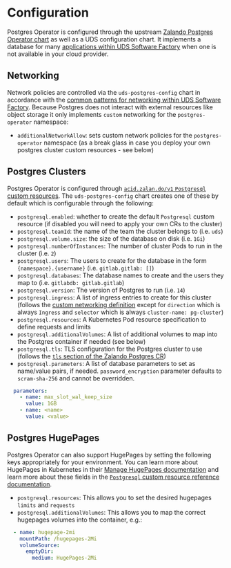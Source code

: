 # Configuration

Postgres Operator is configured through the upstream [Zalando Postgres Operator chart](https://github.com/zalando/postgres-operator/tree/master/charts/postgres-operator) as well as a UDS configuration chart. It implements a database for many [applications within UDS Software Factory](https://github.com/defenseunicorns/uds-software-factory/blob/main/docs/database.md#uds-postgres-operator-package) when one is not available in your cloud provider.

## Networking

Network policies are controlled via the `uds-postgres-config` chart in accordance with the [common patterns for networking within UDS Software Factory](https://github.com/defenseunicorns/uds-software-factory/blob/main/docs/networking.md).  Because Postgres does not interact with external resources like object storage it only implements `custom` networking for the `postgres-operator` namespace:

- `additionalNetworkAllow`: sets custom network policies for the `postgres-operator` namespace (as a break glass in case you deploy your own postgres cluster custom resources - see below)

## Postgres Clusters

Postgres Operator is configured through [`acid.zalan.do/v1` `Postgresql` custom resources](https://github.com/zalando/postgres-operator/blob/master/docs/reference/cluster_manifest.md#cluster-manifest-reference).  The `uds-postgres-config` chart creates one of these by default which is configurable through the following:

- `postgresql.enabled`: whether to create the default `Postgresql` custom resource (if disabled you will need to apply your own CRs to the cluster)
- `postgresql.teamId`: the name of the team the cluster belongs to (i.e. `uds`)
- `postgresql.volume.size`: the size of the database on disk (i.e. `1Gi`)
- `postgresql.numberOfInstances`: The number of cluster Pods to run in the cluster (i.e. `2`)
- `postgresql.users`: The users to create for the database in the form `{namespace}.{username}` (i.e. `gitlab.gitlab: []`)
- `postgresql.databases`: The database names to create and the users they map to (i.e. `gitlabdb: gitlab.gitlab`)
- `postgresql.version`: The version of Postgres to run (i.e. `14`)
- `postgresql.ingress`: A list of ingress entries to create for this cluster (follows the [custom networking definition](https://github.com/defenseunicorns/uds-software-factory/blob/main/docs/networking.md) except for `direction` which is always `Ingress` and `selector` which is always `cluster-name: pg-cluster`)
- `postgresql.resources`: A Kubernetes Pod resource specification to define requests and limits
- `postgresql.additionalVolumes`: A list of additional volumes to map into the Postgres container if needed (see below)
- `postgresql.tls`: TLS configuration for the Postgres cluster to use (follows the [`tls` section of the Zalando Postgres CR](https://github.com/zalando/postgres-operator/blob/master/docs/reference/cluster_manifest.md#custom-tls-certificates))
- `postgresql.parameters`: A list of database parameters to set as name/value pairs, if needed. `password_encryption` parameter defaults to `scram-sha-256` and cannot be overridden.

```yaml
  parameters:
    - name: max_slot_wal_keep_size
      value: 1GB
    - name: <name>
      value: <value>
```

## Postgres HugePages

Postgres Operator can also support HugePages by setting the following keys appropriately for your environment.  You can learn more about HugePages in Kubernetes in their [Manage HugePages documentation](https://kubernetes.io/docs/tasks/manage-hugepages/scheduling-hugepages/#api) and learn more about these fields in the [`Postgresql` custom resource reference documentation](https://github.com/zalando/postgres-operator/blob/master/docs/reference/cluster_manifest.md#cluster-manifest-reference).

- `postgresql.resources`: This allows you to set the desired hugepages `limits` and `requests`
- `postgresql.additionalVolumes`: This allows you to map the correct hugepages volumes into the container, e.g.:

```yaml
  - name: hugepage-2mi
    mountPath: /hugepages-2Mi
    volumeSource:
      emptyDir:
        medium: HugePages-2Mi
```
